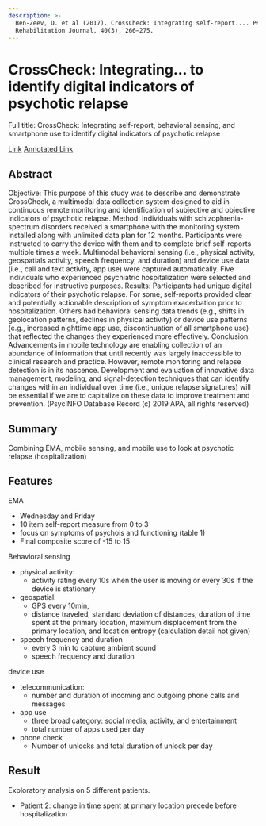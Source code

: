 ```yaml
---
description: >-
  Ben-Zeev, D. et al (2017). CrossCheck: Integrating self-report.... Psychiatric
  Rehabilitation Journal, 40(3), 266–275.
---
```


# CrossCheck: Integrating... to identify digital indicators of psychotic relapse

Full title: CrossCheck: Integrating self-report, behavioral sensing, and smartphone use to identify digital indicators of psychotic relapse

[Link](https://psycnet.apa.org/record/2017-14914-001)   [Annotated Link](https://drive.google.com/file/d/1DabuosGrsoE9-kl0\_5PJzz0ZKIhE1XkN/view?usp=share\_link)

## Abstract

Objective: This purpose of this study was to describe and demonstrate CrossCheck, a multimodal data collection system designed to aid in continuous remote monitoring and identification of subjective and objective indicators of psychotic relapse. Method: Individuals with schizophrenia-spectrum disorders received a smartphone with the monitoring system installed along with unlimited data plan for 12 months. Participants were instructed to carry the device with them and to complete brief self-reports multiple times a week. Multimodal behavioral sensing (i.e., physical activity, geospatials activity, speech frequency, and duration) and device use data (i.e., call and text activity, app use) were captured automatically. Five individuals who experienced psychiatric hospitalization were selected and described for instructive purposes. Results: Participants had unique digital indicators of their psychotic relapse. For some, self-reports provided clear and potentially actionable description of symptom exacerbation prior to hospitalization. Others had behavioral sensing data trends (e.g., shifts in geolocation patterns, declines in physical activity) or device use patterns (e.g., increased nighttime app use, discontinuation of all smartphone use) that reflected the changes they experienced more effectively. Conclusion: Advancements in mobile technology are enabling collection of an abundance of information that until recently was largely inaccessible to clinical research and practice. However, remote monitoring and relapse detection is in its nascence. Development and evaluation of innovative data management, modeling, and signal-detection techniques that can identify changes within an individual over time (i.e., unique relapse signatures) will be essential if we are to capitalize on these data to improve treatment and prevention. (PsycINFO Database Record (c) 2019 APA, all rights reserved)

## Summary

Combining EMA, mobile sensing, and mobile use to look at psychotic relapse (hospitalization)&#x20;

## Features

EMA&#x20;

* Wednesday and Friday
* 10 item self-report measure from 0 to 3&#x20;
* focus on symptoms of psychois and functioning (table 1)&#x20;
* Final composite score of -15 to 15

Behavioral sensing&#x20;

* physical activity:&#x20;
  * activity rating every 10s when the user is moving or every 30s if the device is stationary&#x20;
* geospatial:&#x20;
  * GPS every 10min,
  * distance traveled, standard deviation of distances, duration of time spent at the primary location, maximum displacement from the primary location, and location entropy (calculation detail not given)&#x20;
* speech frequency and duration&#x20;
  * every 3 min to capture ambient sound&#x20;
  * speech frequency and duration&#x20;

device use

* telecommunication:&#x20;
  * number and duration of incoming and outgoing phone calls and messages
* app use
  * three broad category: social media, activity, and entertainment&#x20;
  * total number of apps used per day&#x20;
* phone check&#x20;
  * Number of unlocks and total duration of unlock per day&#x20;

## Result&#x20;

Exploratory analysis on 5 different patients.&#x20;

* Patient 2: change in time spent at primary location precede before hospitalization&#x20;



##


